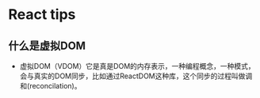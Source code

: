 # React tips

## 什么是虚拟DOM

- 虚拟DOM（VDOM）它是真是DOM的内存表示，一种编程概念，一种模式，会与真实的DOM同步，比如通过ReactDOM这种库，这个同步的过程叫做调和(reconcilation)。
